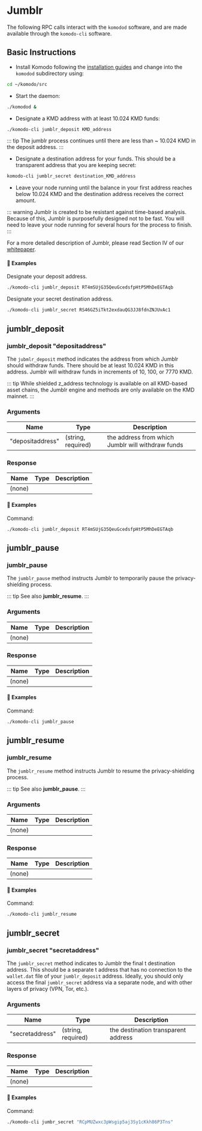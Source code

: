 # Jumblr

The following RPC calls interact with the `komodod` software, and are made available through the `komodo-cli` software.

## Basic Instructions

- Install Komodo following the [installation guides](../installations/basic-instructions.html#installing-basic-komodo-software) and change into the `komodod` subdirectory using:

```bash
cd ~/komodo/src
```

- Start the daemon:

```bash
./komodod &
```

- Designate a KMD address with at least 10.024 KMD funds:

```bash
./komodo-cli jumblr_deposit KMD_address
```

::: tip
The jumblr process continues until there are less than ~ 10.024 KMD in the deposit address.
:::

- Designate a destination address for your funds. This should be a transparent address that you are keeping secret:

```bash
komodo-cli jumblr_secret destination_KMD_address
```

- Leave your node running until the balance in your first address reaches below 10.024 KMD and the destination address receives the correct amount.

::: warning
Jumblr is created to be resistant against time-based analysis. Because of this, Jumblr is purposefully designed not to be fast. You will need to leave your node running for several hours for the process to finish.
:::

For a more detailed description of Jumblr, please read Section IV of our [whitepaper](https://komodoplatform.com/whitepaper).

#### :pushpin: Examples

Designate your deposit address.

```bash
./komodo-cli jumblr_deposit RT4mSUjG35QeuGcedsfpHtP5MhDeEGTAqb
```

Designate your secret destination address.

```bash
./komodo-cli jumblr_secret RS46GZ5iTkt2exdauQG3JJ8fdnZNJUvAc1
```

## jumblr_deposit

### jumblr_deposit "depositaddress"

The `jubmlr_deposit` method indicates the address from which Jumblr should withdraw funds. There should be at least 10.024 KMD in this address. Jumblr will withdraw funds in increments of 10, 100, or 7770 KMD.

::: tip
While shielded z_address technology is available on all KMD-based asset chains, the Jumblr engine and methods are only available on the KMD mainnet.
:::

### Arguments

| Name | Type | Description | 
| ---------------- | ------------------ | ------------------------------------------------- |
| "depositaddress" | (string, required) | the address from which Jumblr will withdraw funds |

### Response

| Name | Type | Description | 
| --------- | ---- | ----------- |
| (none)    |      |             |

#### :pushpin: Examples

Command:

```bash
./komodo-cli jumblr_deposit RT4mSUjG35QeuGcedsfpHtP5MhDeEGTAqb
```

<collapse-text hidden title="Response">

```bash
(none)
```

</collapse-text>

## jumblr_pause

### jumblr_pause

The `jumblr_pause` method instructs Jumblr to temporarily pause the privacy-shielding process.

::: tip
See also <b>jumblr_resume</b>.
:::

### Arguments

| Name | Type | Description | 
| --------- | ---- | ----------- |
| (none)    |      |             |

### Response

| Name | Type | Description | 
| --------- | ---- | ----------- |
| (none)    |      |             |

#### :pushpin: Examples

Command:

```bash
./komodo-cli jumblr_pause
```

<collapse-text hidden title="Response">

```bash
(none)
```

</collapse-text>

## jumblr_resume

### jumblr_resume

The `jumblr_resume` method instructs Jumblr to resume the privacy-shielding process.

::: tip
See also <b>jumblr_pause</b>.
:::

### Arguments

| Name | Type | Description | 
| --------- | ---- | ----------- |
| (none)    |      |             |

### Response

| Name | Type | Description | 
| --------- | ---- | ----------- |
| (none)    |      |             |

#### :pushpin: Examples

Command:

```bash
./komodo-cli jumblr_resume
```

<collapse-text hidden title="Response">

```bash
(none)
```

</collapse-text>

## jumblr_secret

### jumblr_secret "secretaddress"

The `jumblr_secret` method indicates to Jumblr the final t destination address. This should be a separate t address that has no connection to the `wallet.dat` file of your `jumblr_deposit` address. Ideally, you should only access the final `jumblr_secret` address via a separate node, and with other layers of privacy (VPN, Tor, etc.).

### Arguments

| Name | Type | Description | 
| --------------- | ------------------ | ----------------------------------- |
| "secretaddress" | (string, required) | the destination transparent address |

### Response

| Name | Type | Description | 
| --------- | ---- | ----------- |
| (none)    |      |             |

#### :pushpin: Examples

Command:

```bash
./komodo-cli jumbr_secret "RCpMUZwxc3pWsgip5aj3Sy1cKkh86P3Tns"
```

<collapse-text hidden title="Response">

```bash
(none)
```

</collapse-text>
